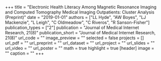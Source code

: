 +++
title = "Electronic Health Literacy Among Magnetic Resonance Imaging and Computed Tomography Medical Imaging Outpatients: Cluster Analysis (Preprint)"
date = "2019-01-01"
authors = ["LL Hyde", "AW Boyes", "LJ Mackenzie", "L Leigh", "C Oldmeadow", "C Riveros", "R Sanson-Fisher"]
publication_types = ["2"]
publication = "Journal of Medical Internet Research, 21(8)"
publication_short = "Journal of Medical Internet Research, 21(8)"
url_code = ""
image_preview = ""
selected = false
projects = []
url_pdf = ""
url_preprint = ""
url_dataset = ""
url_project = ""
url_slides = ""
url_video = ""
url_poster = ""
math = true
highlight = true
[header]
image = ""
caption = ""
+++
